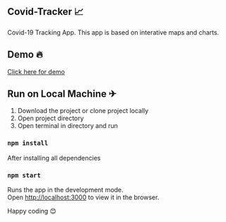 ## Covid-Tracker 📈

Covid-19 Tracking App. This app is based on interative maps and charts.

## Demo 🔥

[Click here for demo](https://github.com/facebook/create-react-app)

## Run on Local Machine ✈

1. Download the project or clone project locally<br/>
2. Open project directory </br>
3. Open terminal in directory and run

### `npm install`

After installing all dependencies

### `npm start`

Runs the app in the development mode.<br />
Open [http://localhost:3000](http://localhost:3000) to view it in the browser.

Happy coding 😊

